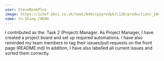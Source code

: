 ```yaml
---
user: SteveNoobPlus
image: https://ichef.bbci.co.uk/news/640/cpsprodpb/C120/production/_104304494_mediaitem104304493.jpg
name: Yu-Shing CHENG
---
```

I contributed as the: Task 2 (Project) Manager.
As Project Manager, I have created a project board and set up required automations. 
I have also reminded my team members to tag their issues/pull requests on the front page (README.md)
In addition, I have also labelled all current issues and sorted them correctly.

<!-- 
Note: Please put down your own information, and register your real contribution
-->
